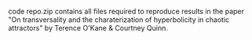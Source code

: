code repo.zip contains all files required to reproduce results in the paper
"On transversality and the charaterization of hyperbolicity in chaotic attractors" by Terence O'Kane & Courtney Quinn.

